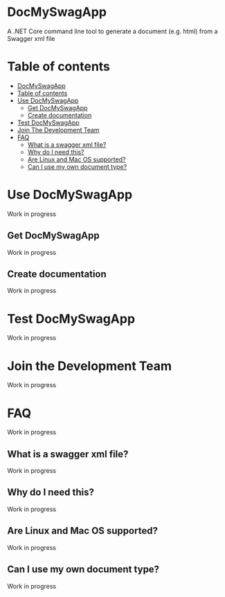 # DocMySwagApp
A .NET Core command line tool to generate a document (e.g. html) from a Swagger xml file

# Table of contents

  - [DocMySwagApp](#docmyswagapp)
  - [Table of contents](#table-of-contents)
  - [Use DocMySwagApp](#use-docmyswagapp)
	- [Get DocMySwagApp](#get-docmyswagapp)
	- [Create documentation](#create-documentation)
  - [Test DocMySwagApp](#test-docmyswagapp)
  - [Join The Development Team](#join-the-development-team)
  - [FAQ](#faq)
	- [What is a swagger xml file?](#what-is-a-swagger-xml-file)
	- [Why do I need this?](#why-do-i-need-this)
	- [Are Linux and Mac OS supported?](#are-linux-and-mac-os-supported)
	- [Can I use my own document type?](#can-i-use-my-own-document-type)


# Use DocMySwagApp
Work in progress

## Get DocMySwagApp
Work in progress

## Create documentation
Work in progress

# Test DocMySwagApp
Work in progress

# Join the Development Team
Work in progress

# FAQ
Work in progress

## What is a swagger xml file?
Work in progress

## Why do I need this?
Work in progress

## Are Linux and Mac OS supported?
Work in progress

## Can I use my own document type?
Work in progress





